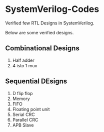 # SystemVerilog-Codes
Verified few RTL Designs in SystemVerilog.


Below are some verified designs.

## Combinational Designs
1. Half adder
2. 4 isto 1 mux

## Sequential DEsigns
1. D flip flop
2. Memory
3. FIFO
4. Floating point unit
5. Serial CRC
6. Parallel CRC
7. APB Slave
